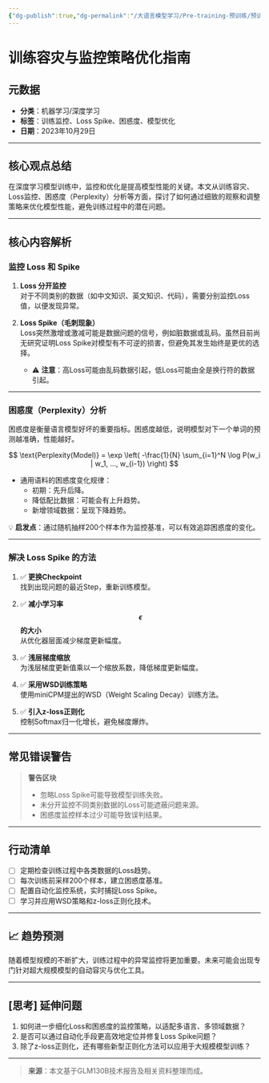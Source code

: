 ```yaml
---
{"dg-publish":true,"dg-permalink":"/大语言模型学习/Pre-training-预训练/预训练过程/训练容灾及训练监控","dg-home":false,"dg-description":"在此输入笔记的描述","dg-hide":false,"dg-hide-title":false,"dg-show-backlinks":true,"dg-show-local-graph":true,"dg-show-inline-title":true,"dg-pinned":false,"dg-passphrase":"在此输入访问密码","dg-enable-mathjax":false,"dg-enable-mermaid":false,"dg-enable-uml":false,"dg-note-icon":0,"dg-enable-dataview":false,"tags":["NLP"],"permalink":"/大语言模型学习/Pre-training-预训练/预训练过程/训练容灾及训练监控/","dgShowBacklinks":true,"dgShowLocalGraph":true,"dgShowInlineTitle":true,"dgPassFrontmatter":true,"noteIcon":0,"created":"2025-04-09T22:32:37.000+08:00","updated":"2025-04-13T13:06:02.000+08:00"}
---
```




# 训练容灾与监控策略优化指南

## 元数据
- **分类**：机器学习/深度学习
- **标签**：训练监控、Loss Spike、困惑度、模型优化
- **日期**：2023年10月29日

---


## 核心观点总结
在深度学习模型训练中，监控和优化是提高模型性能的关键。本文从训练容灾、Loss监控、困惑度（Perplexity）分析等方面，探讨了如何通过细致的观察和调整策略来优化模型性能，避免训练过程中的潜在问题。

---


## 核心内容解析

### 监控 Loss 和 Spike
1. **Loss 分开监控**  
   对于不同类别的数据（如中文知识、英文知识、代码），需要分别监控Loss值，以便发现异常。
   
2. **Loss Spike（毛刺现象）**  
   Loss突然激增或激减可能是数据问题的信号，例如脏数据或乱码。虽然目前尚无研究证明Loss Spike对模型有不可逆的损害，但避免其发生始终是更优的选择。

   - ⚠ **注意**：高Loss可能由乱码数据引起，低Loss可能由全是换行符的数据引起。

---


### 困惑度（Perplexity）分析
困惑度是衡量语言模型好坏的重要指标。困惑度越低，说明模型对下一个单词的预测越准确，性能越好。

$$
\text{Perplexity(Model)} = \exp \left( -\frac{1}{N} \sum_{i=1}^N \log P(w_i | w_1, ..., w_{i-1}) \right)
$$

- 通用语料的困惑度变化规律：
  - 初期：先升后降。
  - 降低配比数据：可能会有上升趋势。
  - 新增领域数据：呈现下降趋势。

💡 **启发点**：通过随机抽样200个样本作为监控基准，可以有效追踪困惑度的变化。

---


### 解决 Loss Spike 的方法
1. ✅ **更换Checkpoint**  
   找到出现问题的最近Step，重新训练模型。

2. ✅ **减小学习率 $$\epsilon$$ 的大小**  
   从优化器层面减少梯度更新幅度。

3. ✅ **浅层梯度缩放**  
   为浅层梯度更新值乘以一个缩放系数，降低梯度更新幅度。

4. ✅ **采用WSD训练策略**  
   使用miniCPM提出的WSD（Weight Scaling Decay）训练方法。

5. ✅ **引入z-loss正则化**  
   控制Softmax归一化增长，避免梯度爆炸。

---


## 常见错误警告
> **警告区块**  
> - 忽略Loss Spike可能导致模型训练失败。
> - 未分开监控不同类别数据的Loss可能遮蔽问题来源。
> - 困惑度监控样本过少可能导致误判结果。

---


## 行动清单
- [ ] 定期检查训练过程中各类数据的Loss趋势。
- [ ] 每次训练前采样200个样本，建立困惑度基准。
- [ ] 配置自动化监控系统，实时捕捉Loss Spike。
- [ ] 学习并应用WSD策略和z-loss正则化技术。

---


## 📈 趋势预测
随着模型规模的不断扩大，训练过程中的异常监控将更加重要。未来可能会出现专门针对超大规模模型的自动容灾与优化工具。

---


## [思考] 延伸问题
1. 如何进一步细化Loss和困惑度的监控策略，以适配多语言、多领域数据？
2. 是否可以通过自动化手段更高效地定位并修复Loss Spike问题？
3. 除了z-loss正则化，还有哪些新型正则化方法可以应用于大规模模型训练？

---

> **来源**：本文基于GLM130B技术报告及相关资料整理而成。
